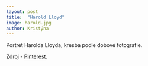 ```yaml
---
layout: post
title:  "Harold Lloyd"
image: harold.jpg
author: Kristýna
---
```


Portrét Harolda Lloyda, kresba podle dobové fotografie. 

Zdroj - [Pinterest](https://www.pinterest.com/pin/462815299183786493).
